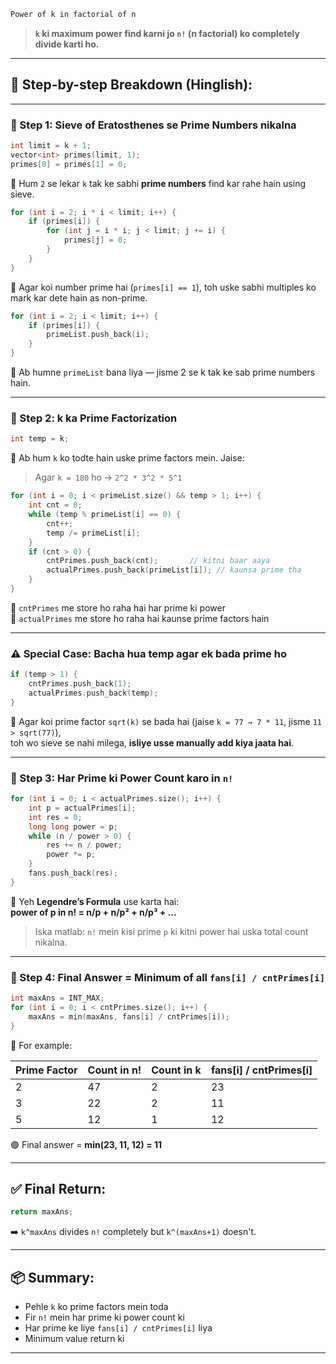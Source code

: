 ```cpp
Power of k in factorial of n    
```

> **`k` ki maximum power find karni jo `n!` (n factorial) ko completely divide karti ho.**

---

## 🧩 Step-by-step Breakdown (Hinglish):

---

### 🔶 Step 1: **Sieve of Eratosthenes se Prime Numbers nikalna**

```cpp
int limit = k + 1;
vector<int> primes(limit, 1);
primes[0] = primes[1] = 0;
```

🔸 Hum `2` se lekar `k` tak ke sabhi **prime numbers** find kar rahe hain using sieve.

```cpp
for (int i = 2; i * i < limit; i++) {
    if (primes[i]) {
        for (int j = i * i; j < limit; j += i) {
            primes[j] = 0;
        }
    }
}
```

🔸 Agar koi number prime hai (`primes[i] == 1`), toh uske sabhi multiples ko mark kar dete hain as non-prime.

```cpp
for (int i = 2; i < limit; i++) {
    if (primes[i]) {
        primeList.push_back(i);
    }
}
```

🔸 Ab humne `primeList` bana liya — jisme 2 se k tak ke sab prime numbers hain.

---

### 🔶 Step 2: **k ka Prime Factorization**

```cpp
int temp = k;
```

🔸 Ab hum `k` ko todte hain uske prime factors mein. Jaise:
> Agar `k = 180` ho → `2^2 * 3^2 * 5^1`

```cpp
for (int i = 0; i < primeList.size() && temp > 1; i++) {
    int cnt = 0;
    while (temp % primeList[i] == 0) {
        cnt++;
        temp /= primeList[i];
    }
    if (cnt > 0) {
        cntPrimes.push_back(cnt);       // kitni baar aaya
        actualPrimes.push_back(primeList[i]); // kaunsa prime tha
    }
}
```

🧠 `cntPrimes` me store ho raha hai har prime ki power  
🧠 `actualPrimes` me store ho raha hai kaunse prime factors hain

---

### ⚠️ Special Case: **Bacha hua temp agar ek bada prime ho**

```cpp
if (temp > 1) {
    cntPrimes.push_back(1);
    actualPrimes.push_back(temp);
}
```

🔸 Agar koi prime factor `sqrt(k)` se bada hai (jaise `k = 77 → 7 * 11`, jisme `11 > sqrt(77)`),  
toh wo sieve se nahi milega, **isliye usse manually add kiya jaata hai**.

---

### 🔶 Step 3: **Har Prime ki Power Count karo in `n!`**

```cpp
for (int i = 0; i < actualPrimes.size(); i++) {
    int p = actualPrimes[i];
    int res = 0;
    long long power = p;
    while (n / power > 0) {
        res += n / power;
        power *= p;
    }
    fans.push_back(res);
}
```

📌 Yeh **Legendre’s Formula** use karta hai:  
**power of p in n! = n/p + n/p² + n/p³ + ...**

> Iska matlab: `n!` mein kisi prime `p` ki kitni power hai uska total count nikalna.

---

### 🔶 Step 4: **Final Answer = Minimum of all `fans[i] / cntPrimes[i]`**

```cpp
int maxAns = INT_MAX;
for (int i = 0; i < cntPrimes.size(); i++) {
    maxAns = min(maxAns, fans[i] / cntPrimes[i]);
}
```

🔸 For example:

| Prime Factor | Count in n! | Count in k | fans[i] / cntPrimes[i] |
|--------------|-------------|------------|--------------------------|
| 2            | 47          | 2          | 23                       |
| 3            | 22          | 2          | 11                       |
| 5            | 12          | 1          | 12                       |

🟢 Final answer = **min(23, 11, 12) = 11**

---

## ✅ Final Return:
```cpp
return maxAns;
```
➡️ `k^maxAns` divides `n!` completely but `k^(maxAns+1)` doesn't.

---

## 📦 Summary:
- Pehle `k` ko prime factors mein toda
- Fir `n!` mein har prime ki power count ki
- Har prime ke liye `fans[i] / cntPrimes[i]` liya
- Minimum value return ki

---
